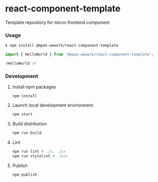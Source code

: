 # react-component-template
Template repository for micro-frontend component

### Usage

~~~bash
$ npm install @mpan-wework/react-component-template
~~~

~~~javascript
import { HelloWorld } from '@mpan-wework/react-component-template';

<HelloWorld />
~~~

### Development

1. Install npm packages

    ~~~
    npm install
    ~~~

1. Launch local development environment

    ~~~bash
    npm start
    ~~~

1. Build distribution

    ~~~bash
    npm run build
    ~~~

1. Lint

    ~~~bash
    npm run lint # .js, .jsx
    npm run stylelint # .less
    ~~~

1. Publish

    ~~~
    npm publish
    ~~~
